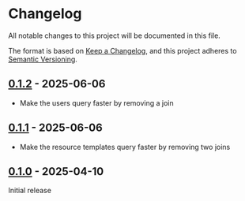 # Changelog

All notable changes to this project will be documented in this file.

The format is based on [Keep a Changelog](https://keepachangelog.com/en/1.1.0/),
and this project adheres to [Semantic Versioning](https://semver.org/spec/v2.0.0.html).

## [0.1.2] - 2025-06-06

- Make the users query faster by removing a join

## [0.1.1] - 2025-06-06

- Make the resource templates query faster by removing two joins

## [0.1.0] - 2025-04-10

Initial release

[0.1.2]: https://github.com/biblibre/omeka-s-module-Columbo/releases/tag/v0.1.2
[0.1.1]: https://github.com/biblibre/omeka-s-module-Columbo/releases/tag/v0.1.1
[0.1.0]: https://github.com/biblibre/omeka-s-module-Columbo/releases/tag/v0.1.0
